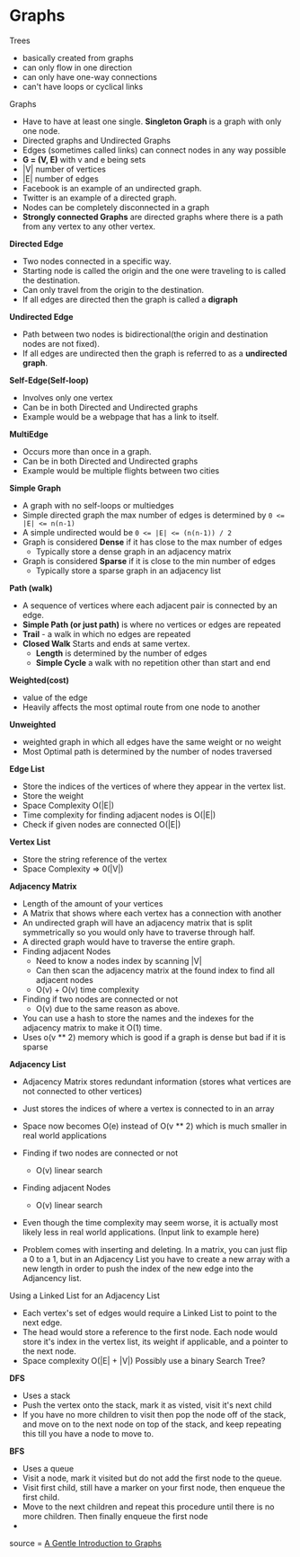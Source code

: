 # Graphs
Trees
+ basically created from graphs
+ can only flow in one direction
+ can only have one-way connections
+ can't have loops or cyclical links

Graphs
+ Have to have at least one single. **Singleton Graph** is a graph with only one node.
+ Directed graphs and Undirected Graphs
+ Edges (sometimes called links) can connect nodes in any way possible
+ **G = (V, E)** with v and e being sets
+ |V| number of vertices
+ |E| number of edges
+ Facebook is an example of an undirected graph.
+ Twitter is an example of a directed graph.
+ Nodes can be completely disconnected in a graph
+ **Strongly connected Graphs** are directed graphs where there is a path from any vertex to any other vertex.

**Directed Edge**
+ Two nodes connected in a specific way.
+ Starting node is called the origin and the one were traveling to is called the destination.
+ Can only travel from the origin to the destination.
+ If all edges are directed then the graph is called a **digraph**

**Undirected Edge**
+ Path between two nodes is bidirectional(the origin and destination nodes are not fixed).
+ If all edges are undirected then the graph is referred to as a **undirected graph**.

**Self-Edge(Self-loop)**
  + Involves only one vertex
  + Can be in both Directed and Undirected graphs
  + Example would be a webpage that has a link to itself.

**MultiEdge**
  + Occurs more than once in a graph.
  + Can be in both Directed and Undirected graphs
  + Example would be multiple flights between two cities

**Simple Graph**
  + A graph with no self-loops or multiedges
  + Simple directed graph the max number of edges is determined by `0 <= |E| <= n(n-1)`
  + A simple undirected would be `0 <= |E| <= (n(n-1)) / 2`
  + Graph is considered **Dense** if it has close to the max number of edges
    + Typically store a dense graph in an adjacency matrix
  + Graph is considered **Sparse** if it is close to the min number of edges
    + Typically store a sparse graph in an adjacency list

**Path (walk)**
  + A sequence of vertices where each adjacent pair is connected by an edge.
  + **Simple Path (or just path)** is where no vertices or edges are repeated
  + **Trail** - a walk in which no edges are repeated
  + **Closed Walk** Starts and ends at same vertex.
    + **Length** is determined by the number of edges
    + **Simple Cycle** a walk with no repetition other than start and end

**Weighted(cost)**
+ value of the edge
+ Heavily affects the most optimal route from one node to another

**Unweighted**
+ weighted graph in which all edges have the same weight or no weight
+ Most Optimal path is determined by the number of nodes traversed

**Edge List**
+ Store the indices of the vertices of where they appear in the vertex list.
+ Store the weight
+ Space Complexity O(|E|)
+ Time complexity for finding adjacent nodes is O(|E|)
+ Check if given nodes are connected O(|E|)

**Vertex List**
+ Store the string reference of the vertex
+ Space Complexity => 0(|V|)

**Adjacency Matrix**
+ Length of the amount of your vertices
+ A Matrix that shows where each vertex has a connection with another
+ An undirected graph will have an adjacency matrix that is split symmetrically so you would only have to traverse through half.
+ A directed graph would have to traverse the entire graph.
+ Finding adjacent Nodes
  + Need to know a nodes index by scanning |V|
  + Can then scan the adjacency matrix at the found index to find all adjacent nodes
  + O(v) + O(v) time complexity 
+ Finding if two nodes are connected or not
  + O(v) due to the same reason as above.
+ You can use a hash to store the names and the indexes for the adjacency matrix to make it O(1) time.
+ Uses o(v ** 2) memory which is good if a graph is dense but bad if it is sparse


**Adjacency List**
+ Adjacency Matrix stores redundant information (stores what vertices are not connected to other vertices)
+ Just stores the indices of where a vertex is connected to in an array
+ Space now becomes O(e) instead of O(v ** 2) which is much smaller in real world applications
+ Finding if two nodes are connected or not
  + O(v) linear search
+ Finding adjacent Nodes
  + O(v) linear search
+ Even though the time complexity may seem worse, it is actually most likely less in real world applications.
(Input link to example here)

+ Problem comes with inserting and deleting. In a matrix, you can just flip a 0 to a 1, but in an Adjacency List you have to create a new array with a new length in order to push the index of the new edge into the Adjancency list.

Using a Linked List for an Adjacency List
  + Each vertex's set of edges would require a Linked List to point to the next edge.
  + The head would store a reference to the first node. Each node would store it's index in the vertex list, its weight if applicable, and a pointer to the next node. 
  + Space complexity O(|E| + |V|)
Possibly use a binary Search Tree?


**DFS**
+ Uses a stack
+ Push the vertex onto the stack, mark it as visted, visit it's next child
+ If you have no more children to visit then pop the node off of the stack, and move on to the next node on top of the stack, and keep repeating this till you have a node to move to.

**BFS**
+ Uses a queue
+ Visit a node, mark it visited but do not add the first node to the queue.
+ Visit first child, still have a marker on your first node, then enqueue the first child.
+ Move to the next children and repeat this procedure until there is no more children. Then finally enqueue the first node
+ 



source = [A Gentle Introduction to Graphs](https://medium.com/basecs/a-gentle-introduction-to-graph-theory-77969829ead8)